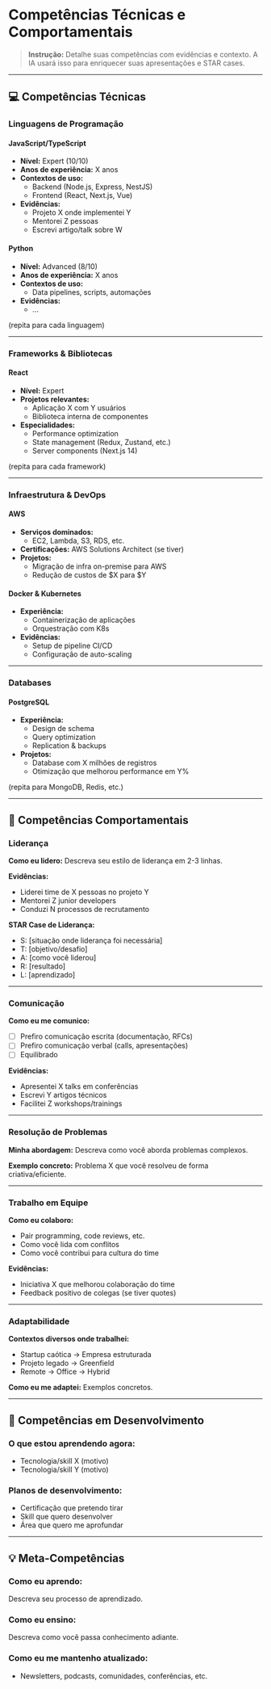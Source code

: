# Competências Técnicas e Comportamentais

> **Instrução:** Detalhe suas competências com evidências e contexto.
> A IA usará isso para enriquecer suas apresentações e STAR cases.

---

## 💻 Competências Técnicas

### Linguagens de Programação

#### JavaScript/TypeScript
- **Nível:** Expert (10/10)
- **Anos de experiência:** X anos
- **Contextos de uso:**
  - Backend (Node.js, Express, NestJS)
  - Frontend (React, Next.js, Vue)
- **Evidências:**
  - Projeto X onde implementei Y
  - Mentorei Z pessoas
  - Escrevi artigo/talk sobre W

#### Python
- **Nível:** Advanced (8/10)
- **Anos de experiência:** X anos
- **Contextos de uso:**
  - Data pipelines, scripts, automações
- **Evidências:**
  - ...

(repita para cada linguagem)

---

### Frameworks & Bibliotecas

#### React
- **Nível:** Expert
- **Projetos relevantes:**
  - Aplicação X com Y usuários
  - Biblioteca interna de componentes
- **Especialidades:**
  - Performance optimization
  - State management (Redux, Zustand, etc.)
  - Server components (Next.js 14)

(repita para cada framework)

---

### Infraestrutura & DevOps

#### AWS
- **Serviços dominados:**
  - EC2, Lambda, S3, RDS, etc.
- **Certificações:** AWS Solutions Architect (se tiver)
- **Projetos:**
  - Migração de infra on-premise para AWS
  - Redução de custos de $X para $Y

#### Docker & Kubernetes
- **Experiência:**
  - Containerização de aplicações
  - Orquestração com K8s
- **Evidências:**
  - Setup de pipeline CI/CD
  - Configuração de auto-scaling

---

### Databases

#### PostgreSQL
- **Experiência:**
  - Design de schema
  - Query optimization
  - Replication & backups
- **Projetos:**
  - Database com X milhões de registros
  - Otimização que melhorou performance em Y%

(repita para MongoDB, Redis, etc.)

---

## 🧠 Competências Comportamentais

### Liderança

**Como eu lidero:**
Descreva seu estilo de liderança em 2-3 linhas.

**Evidências:**
- Liderei time de X pessoas no projeto Y
- Mentorei Z junior developers
- Conduzi N processos de recrutamento

**STAR Case de Liderança:**
- S: [situação onde liderança foi necessária]
- T: [objetivo/desafio]
- A: [como você liderou]
- R: [resultado]
- L: [aprendizado]

---

### Comunicação

**Como eu me comunico:**
- [ ] Prefiro comunicação escrita (documentação, RFCs)
- [ ] Prefiro comunicação verbal (calls, apresentações)
- [ ] Equilibrado

**Evidências:**
- Apresentei X talks em conferências
- Escrevi Y artigos técnicos
- Facilitei Z workshops/trainings

---

### Resolução de Problemas

**Minha abordagem:**
Descreva como você aborda problemas complexos.

**Exemplo concreto:**
Problema X que você resolveu de forma criativa/eficiente.

---

### Trabalho em Equipe

**Como eu colaboro:**
- Pair programming, code reviews, etc.
- Como você lida com conflitos
- Como você contribui para cultura do time

**Evidências:**
- Iniciativa X que melhorou colaboração do time
- Feedback positivo de colegas (se tiver quotes)

---

### Adaptabilidade

**Contextos diversos onde trabalhei:**
- Startup caótica → Empresa estruturada
- Projeto legado → Greenfield
- Remote → Office → Hybrid

**Como eu me adaptei:**
Exemplos concretos.

---

## 🎯 Competências em Desenvolvimento

### O que estou aprendendo agora:
- Tecnologia/skill X (motivo)
- Tecnologia/skill Y (motivo)

### Planos de desenvolvimento:
- Certificação que pretendo tirar
- Skill que quero desenvolver
- Área que quero me aprofundar

---

## 💡 Meta-Competências

### Como eu aprendo:
Descreva seu processo de aprendizado.

### Como eu ensino:
Descreva como você passa conhecimento adiante.

### Como eu me mantenho atualizado:
- Newsletters, podcasts, comunidades, conferências, etc.
